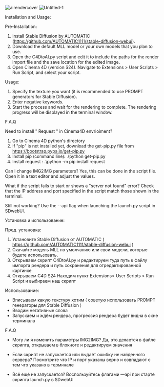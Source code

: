 
![airendercover](https://github.com/user-attachments/assets/2da6bf31-ce74-4092-a44b-1645aa64d32c)
![Untitled-1](https://github.com/user-attachments/assets/f968c4ed-a8c8-4991-9af2-735669d8b80d)

Installation and Usage:

Pre-Installation:

1) Install Stable Diffusion by AUTOMATIC (https://github.com/AUTOMATIC1111/stable-diffusion-webui).
2) Download the default MLL model or your own models that you plan to use.
3) Open the C4DtoAI.py script and edit it to include the paths for the render import file and the save location for the edited image.
4) Open Cinema 4D (version S24). Navigate to Extensions > User Scripts > Run Script, and select your script.

Usage:

1) Specify the texture you want (it is recommended to use PROMPT generators for Stable Diffusion).
2) Enter negative keywords.
3) Start the process and wait for the rendering to complete. The rendering progress will be displayed in the terminal window.

F.A.Q

Need to install " Request " in Cinema4D envrioiment? 
1) Go to Cinema 4D python's directory
2) If "pip" is not installed yet, download the get-pip.py file from https://bootstrap.pypa.io/get-pip.py
3) Install pip (command line): .\python get-pip.py 
4) Install request : .\python -m pip install request

Can I change IMG2IMG parameters?
Yes, this can be done in the script file. Open it in a text editor and adjust the values.

What if the script fails to start or shows a "server not found" error?
Check that the IP address and port specified in the script match those shown in the terminal.

Still not working?
Use the --api flag when launching the launch.py script in SDwebUI.


Установка и использование:

Пред. установка:
1) Установите Stable Diffusion от AUTOMATIC ( https://github.com/AUTOMATIC1111/stable-diffusion-webui )
2) Скачайте модель MLL по умолчанию или свои модели, которые будете использовать. 
3) Открываем скрипт C4DtoAI.py и редактируем туда путь к файлу импорта рендера и путь сохранения для отредактированной картинке
5) Открываем C4D S24   Находим пункт Extensions> User Scripts > Run Script и выбираем наш скрипт

Использование:
- Вписываем какую текстуру хотим ( советую использовать PROMPT генераторы для Stable Diffusion ) 
- Вводим негативные слова
- Запускаем и ждём рендера, прогрессия рендера будет видна в окне терминала

F.A.Q
-  Могу ли я изменить параметры IMG2IMG? 
Да, это делается в файле скрипта, открываем в блокноте и редактируем значения

- Если скрипт не запускается или выдаёт ошибку не найденного сервера? 
Посмотрите что IP и порт указаны верно и совпадают с тем что указано в терминале

- Всё ещё не запускается? 
Воспользуйтесь флагами —api при старте скрипта launch.py в SDwebUI
